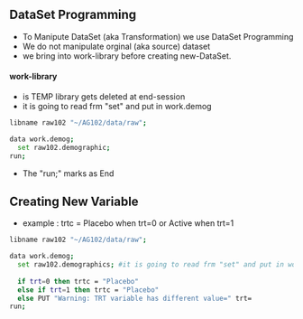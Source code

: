 ## DataSet Programming
* To Manipute DataSet (aka Transformation) we use DataSet Programming
* We do not manipulate orginal (aka source) dataset
* we bring into work-library before creating new-DataSet. 
#### work-library 
* is TEMP library gets deleted at end-session
* it is going to read frm "set" and put in work.demog
```bash
libname raw102 "~/AG102/data/raw";

data work.demog;
  set raw102.demographic; 
run;  
```
* The "run;" marks as End
## Creating New Variable
* example : trtc = Placebo when trt=0 or Active when trt=1
```bash
libname raw102 "~/AG102/data/raw";

data work.demog;
  set raw102.demographics; #it is going to read frm "set" and put in work.demog
  
  if trt=0 then trtc = "Placebo"
  else if trt=1 then trtc = "Placebo"
  else PUT "Warning: TRT variable has different value=" trt=
run;  
```
